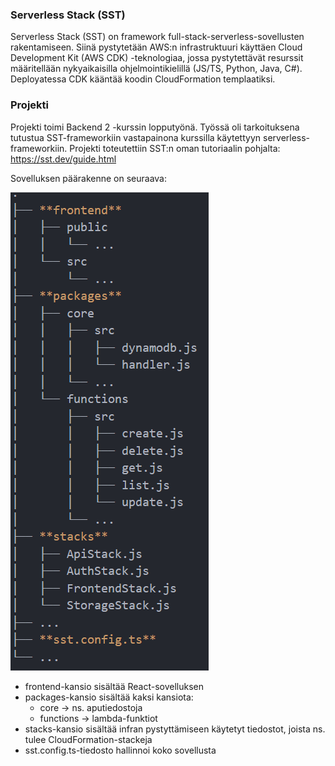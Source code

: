 ### Serverless Stack (SST)

Serverless Stack (SST) on framework full-stack-serverless-sovellusten rakentamiseen. Siinä pystytetään AWS:n infrastruktuuri käyttäen Cloud Development Kit (AWS CDK) -teknologiaa, jossa pystytettävät resurssit määritellään nykyaikaisilla ohjelmointikielillä (JS/TS, Python, Java, C#). Deployatessa CDK kääntää koodin CloudFormation templaatiksi.

### Projekti

Projekti toimi Backend 2 -kurssin lopputyönä. Työssä oli tarkoituksena tutustua SST-frameworkiin vastapainona kurssilla käytettyyn serverless-frameworkiin. Projekti toteutettiin SST:n oman tutoriaalin pohjalta: https://sst.dev/guide.html

Sovelluksen päärakenne on seuraava:

<img src="./tree.png">

- frontend-kansio sisältää React-sovelluksen
- packages-kansio sisältää kaksi kansiota:
	- core -> ns. aputiedostoja
	- functions -> lambda-funktiot
- stacks-kansio sisältää infran pystyttämiseen käytetyt tiedostot, joista ns. tulee CloudFormation-stackeja
- sst.config.ts-tiedosto hallinnoi koko sovellusta

